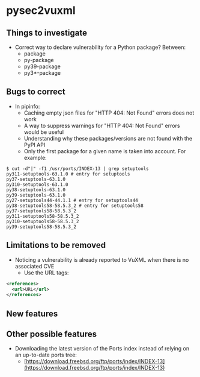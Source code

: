 # pysec2vuxml
## Things to investigate
* Correct way to declare vulnerability for a Python package? Between:
  * package
  * py-package
  * py39-package
  * py3*-package

## Bugs to correct
* In pipinfo:
  * Caching empty json files for "HTTP 404: Not Found" errors does not work
  * A way to suppress warnings for "HTTP 404: Not Found" errors would be useful
  * Understanding why these packages/versions are not found with the PyPI API
  * Only the first package for a given name is taken into account. For example:
```Shell
$ cut -d"|" -f1 /usr/ports/INDEX-13 | grep setuptools
py311-setuptools-63.1.0 # entry for setuptools
py37-setuptools-63.1.0
py310-setuptools-63.1.0
py38-setuptools-63.1.0
py39-setuptools-63.1.0
py27-setuptools44-44.1.1 # entry for setuptools44
py38-setuptools58-58.5.3_2 # entry for setuptools58
py37-setuptools58-58.5.3_2
py311-setuptools58-58.5.3_2
py310-setuptools58-58.5.3_2
py39-setuptools58-58.5.3_2
```

## Limitations to be removed
* Noticing a vulnerability is already reported to VuXML when there is no associated CVE
  * Use the URL tags:
```XML
<references>
  <url>URL</url>
</references>
```

## New features

## Other possible features
* Downloading the latest version of the Ports index instead of relying on an up-to-date ports tree:
  * [https://download.freebsd.org/ftp/ports/index/INDEX-13](https://download.freebsd.org/ftp/ports/index/INDEX-13)

